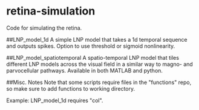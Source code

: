 retina-simulation
=================

Code for simulating the retina.


##LNP_model_1d
A simple LNP model that takes a 1d temporal sequence and outputs spikes.  Option to use threshold or sigmoid nonlinearity.

##LNP_model_spatiotemporal
A spatio-temporal LNP model that tiles different LNP models across the visual field in a similar way to magno- and parvocellular pathways.  Available in both MATLAB and python.



##Misc. Notes
Note that some scripts require files in the "functions" repo, so make sure to add functions to working directory.

Example:
LNP_model_1d requires "col".
